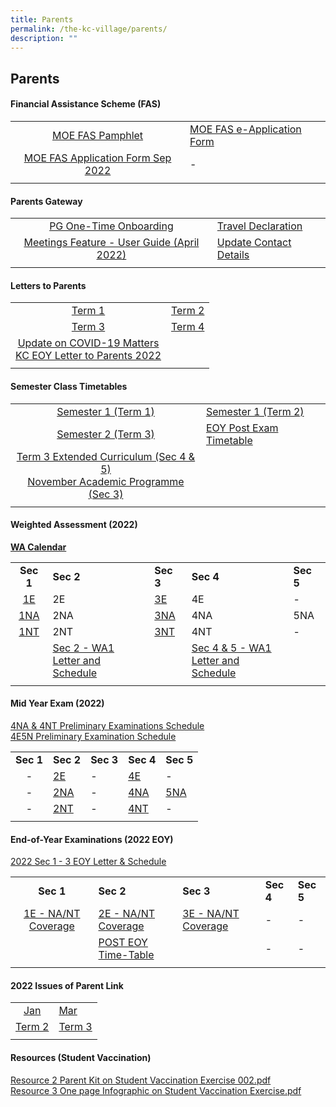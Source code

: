 ```yaml
---
title: Parents
permalink: /the-kc-village/parents/
description: ""
---
```

## Parents

#### Financial Assistance Scheme (FAS)

|  |  |
|:---:|---|
| [MOE FAS Pamphlet](/files/MOE%20FAS%20Pamphlet.pdf) | [MOE FAS e-Application Form](https://go.gov.sg/moe-efas) |
| [MOE FAS Application Form Sep 2022](/files/MOE%20FAS%20Application%20Form.pdf) | - |
|  |  |

#### Parents Gateway

|  |  |
|:---:|---|
| [PG One-Time Onboarding](/files/PG%20One-Time%20Onboarding.pdf) | [Travel Declaration](/files/Travel%20Declaration.pdf) |
| [Meetings Feature - User Guide (April 2022)](/files/Meetings%20Feature%20-%20User%20Guide%20April%202022.pdf) | [Update Contact Details](/files/Update%20Contact%20Details.pdf) |
|  |  |

#### Letters to Parents

|  |  |
|:---:|---|
| [Term 1](/files/KC%20Term%201%20Letter%20to%20Parents%202022%20updated.pdf) |  [Term 2](/files/KC%202022%20Term%202%20Letter%20to%20Parents.pdf)|
| [Term 3](/files/KC%20Term%203%20Letter%20to%20Parents%202022.pdf) | [Term 4](/files/KC%20Term%204%20Letter%20to%20Parents%202022.pdf) |
| [Update on COVID-19 Matters](/files/KC%20Letter%20to%20Parents%20on%20COVID-19%20Matters%20-%2030%20March%202022.pdf)<br>[KC EOY Letter to Parents 2022](/files/KC%20EOY%20Letter%20to%20Parents%202022.pdf) | 
| | |

#### Semester Class Timetables

|  |  |
|:---:|---|
| [Semester 1 (Term 1)](/files/Sem%201%20TT%202022_Class_0401_merged.pdf) | [Semester 1 (Term 2)](/files/Term%202%20TT%202022_19%20March_Class%201.pdf) |
| [Semester 2 (Term 3)](/files/Sem%202%20TT%202022_Class_24%20June_1330.pdf) | [EOY Post Exam Timetable](/files/Post%20EOY%20TT%202022_14%20Oct_Class.pdf) |
| [Term 3 Extended Curriculum (Sec 4 & 5)](/files/2022%20Term%203%20EC%20TT.pdf)<br>[November Academic Programme (Sec 3)](/files/Nov%20AP%202022_27%20Oct%20Class.pdf) | 
|  |  |

#### Weighted Assessment (2022)

**[WA Calendar](/files/2022%20WA%20Calendar%20Updated%20for%20Term%203.pdf)**

|  |  |  |  |  |
|:---:|---|---|---|---|
| **Sec 1** | **Sec 2** | **Sec 3** | **Sec 4** | **Sec 5** |
| [1E](/files/Sec%201E%20Assessment%20Weighting%202022_updated%2013%20Apr.pdf) | 2E | [3E](/files/Sec%203E%20Assessment%20Weighting%202022_270522.pdf) | 4E | - |
| [1NA](/files/Sec%201NA%20Assessment%20Weighting%202022_updated%2013%20Apr.pdf) | 2NA | [3NA](/files/Sec%203NA%20Assessment%20Weighting%202022_270522.pdf) | 4NA | 5NA |
| [1NT](/files/Sec%201NT%20Assessment%20Weighting%202022.pdf) | 2NT | [3NT](/files/Sec%203NT%20Assessment%20Weighting%202022.pdf) | 4NT | - |
|  | [Sec 2 - WA1](/files/Sec%202%20WA1%20letter%20and%20schedule.pdf)<br>[Letter and Schedule](/files/Sec%202%20WA1%20letter%20and%20schedule%20(1).pdf) |  | [Sec 4 & 5 - WA1](/files/Sec%204%20%205%20WA1%20Letter%20and%20Schedule.pdf)<br>[Letter and Schedule](/files/Sec%204%20%205%20WA1%20Letter%20and%20Schedule%20(1).pdf) |  |
|  |  |  |  |  |

#### Mid Year Exam (2022)

[4NA & 4NT Preliminary Examinations Schedule](/files/2022%204N%20Prelim%20letter%20and%20schedule%20P%20signed.pdf)<br>
[4E5N Preliminary Examination Schedule](/files/2022%204E5N%20Prelim%20letter%20and%20schedule.pdf)

|  |  |  |  |  |
|:---:|---|---|---|---|
| **Sec 1** | **Sec 2** | **Sec 3** | **Sec 4** | **Sec 5** |
| - | [2E](/files/2E%20MYE%20coverage%202022.pdf) | - | [4E](/files/4E%20MYE%20coverage%202022.pdf) | - |
| - | [2NA](/files/2NA%20MYE%20coverage%202022.pdf) | - | [4NA](/files/4NA%20MYE%20coverage%202022.pdf) | [5NA](/files/5NA%20MYE%20coverage%202022.pdf) |
| - | [2NT](/files/2NT%20MYE%20coverage%202022.pdf) | - | [4NT](/files/4NT%20MYE%20coverage%202022.pdf) | - |
|  |  |  |  |  |

#### End-of-Year Examinations (2022 EOY)

[2022 Sec 1 - 3 EOY Letter & Schedule](/files/2022%20Sec%201-3%20EOY%20letter%20and%20schedule_combined_30aug.pdf)

|  |  |  |  |  |
|:---:|---|---|---|---|
| **Sec 1** | **Sec 2** | **Sec 3** | **Sec 4** | **Sec 5** |
| [1E - NA/NT Coverage](/files/Sec%201%20EOY%20coverage%202022.pdf) | [2E - NA/NT Coverage](/files/Sec%202%20EOY%20coverage%202022.pdf) | [3E - NA/NT Coverage](/files/Sec%203%20EOY%20coverage%202022.pdf) | - | - |
|  | [POST EOY Time-Table](/files/Post%20EOY%20TT%202022_14%20Oct_Class%20(1).pdf) |  | - | - |
|  |  |  |  |  |

#### 2022 Issues of Parent Link

|  |  |
|:---:|---|
| [Jan](/files/Parent%20Link%20_Jan%202022.pdf) | [Mar](/files/Parent%20Link%20_Mar%202022.pdf) |
| [Term 2](/files/Parent%20Link%20_Term%202%202022.pdf) | [Term 3](/files/Parent%20Link%20_Term%203%202022.pdf) |
|  |  |

#### Resources (Student Vaccination)

[Resource 2 Parent Kit on Student Vaccination Exercise 002.pdf](/files/Resource%202%20Parent%20Kit%20on%20Student%20Vaccination%20Exercise%20002.pdf)<br>
[Resource 3 One page Infographic on Student Vaccination Exercise.pdf](/files/Resource%203%20One%20page%20Infographic%20on%20Student%20Vaccination%20Exercise.pdf)